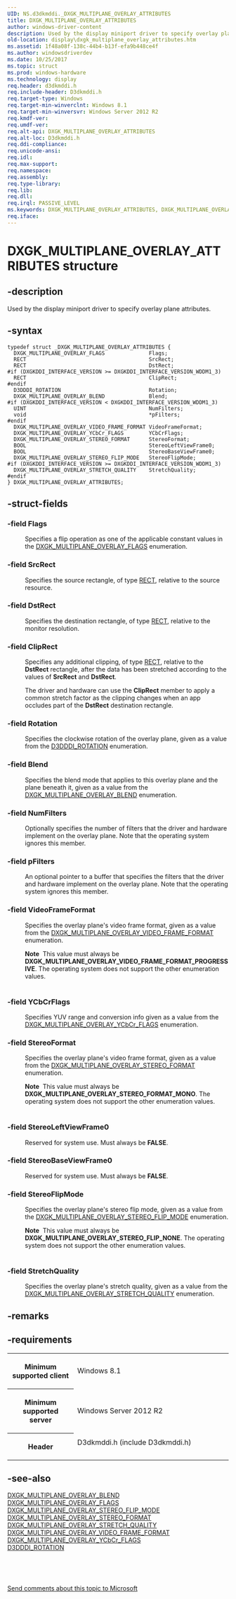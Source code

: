 ```yaml
---
UID: NS.d3dkmddi._DXGK_MULTIPLANE_OVERLAY_ATTRIBUTES
title: DXGK_MULTIPLANE_OVERLAY_ATTRIBUTES
author: windows-driver-content
description: Used by the display miniport driver to specify overlay plane attributes.
old-location: display\dxgk_multiplane_overlay_attributes.htm
ms.assetid: 1f48a08f-138c-44b4-b13f-efa9b448ce4f
ms.author: windowsdriverdev
ms.date: 10/25/2017
ms.topic: struct
ms.prod: windows-hardware
ms.technology: display
req.header: d3dkmddi.h
req.include-header: D3dkmddi.h
req.target-type: Windows
req.target-min-winverclnt: Windows 8.1
req.target-min-winversvr: Windows Server 2012 R2
req.kmdf-ver: 
req.umdf-ver: 
req.alt-api: DXGK_MULTIPLANE_OVERLAY_ATTRIBUTES
req.alt-loc: D3dkmddi.h
req.ddi-compliance: 
req.unicode-ansi: 
req.idl: 
req.max-support: 
req.namespace: 
req.assembly: 
req.type-library: 
req.lib: 
req.dll: 
req.irql: PASSIVE_LEVEL
ms.keywords: DXGK_MULTIPLANE_OVERLAY_ATTRIBUTES, DXGK_MULTIPLANE_OVERLAY_ATTRIBUTES
req.iface: 
---
```


# DXGK_MULTIPLANE_OVERLAY_ATTRIBUTES structure



## -description
<p>Used by the display miniport driver to specify overlay plane attributes.</p>


## -syntax

````
typedef struct _DXGK_MULTIPLANE_OVERLAY_ATTRIBUTES {
  DXGK_MULTIPLANE_OVERLAY_FLAGS              Flags;
  RECT                                       SrcRect;
  RECT                                       DstRect;
#if (DXGKDDI_INTERFACE_VERSION >= DXGKDDI_INTERFACE_VERSION_WDDM1_3)
  RECT                                       ClipRect;
#endif 
  D3DDDI_ROTATION                            Rotation;
  DXGK_MULTIPLANE_OVERLAY_BLEND              Blend;
#if (DXGKDDI_INTERFACE_VERSION < DXGKDDI_INTERFACE_VERSION_WDDM1_3)
  UINT                                       NumFilters;
  void                                       *pFilters;
#endif 
  DXGK_MULTIPLANE_OVERLAY_VIDEO_FRAME_FORMAT VideoFrameFormat;
  DXGK_MULTIPLANE_OVERLAY_YCbCr_FLAGS        YCbCrFlags;
  DXGK_MULTIPLANE_OVERLAY_STEREO_FORMAT      StereoFormat;
  BOOL                                       StereoLeftViewFrame0;
  BOOL                                       StereoBaseViewFrame0;
  DXGK_MULTIPLANE_OVERLAY_STEREO_FLIP_MODE   StereoFlipMode;
#if (DXGKDDI_INTERFACE_VERSION >= DXGKDDI_INTERFACE_VERSION_WDDM1_3)
  DXGK_MULTIPLANE_OVERLAY_STRETCH_QUALITY    StretchQuality;
#endif 
} DXGK_MULTIPLANE_OVERLAY_ATTRIBUTES;
````


## -struct-fields
<dl>

### -field <b>Flags</b>

<dd>
<p>Specifies a flip operation as one of the applicable constant values in the <a href="https://msdn.microsoft.com/library/windows/hardware/hh780304">DXGK_MULTIPLANE_OVERLAY_FLAGS</a> enumeration.</p>
</dd>

### -field <b>SrcRect</b>

<dd>
<p>Specifies the source rectangle, of type <a href="https://msdn.microsoft.com/library/windows/hardware/ff569234">RECT</a>, relative to the source resource.</p>
</dd>

### -field <b>DstRect</b>

<dd>
<p>Specifies the destination rectangle, of type <a href="https://msdn.microsoft.com/library/windows/hardware/ff569234">RECT</a>, relative to the monitor resolution.</p>
</dd>

### -field <b>ClipRect</b>

<dd>
<p>Specifies any additional clipping, of type <a href="https://msdn.microsoft.com/library/windows/hardware/ff569234">RECT</a>, relative to the <b>DstRect</b> rectangle, after the data has been stretched according to the values of <b>SrcRect</b> and <b>DstRect</b>.</p>
<p>The driver and hardware can use the <b>ClipRect</b> member to apply a common stretch factor as the clipping changes when an app occludes part of the <b>DstRect</b> destination rectangle.</p>
</dd>

### -field <b>Rotation</b>

<dd>
<p>Specifies the clockwise rotation of the overlay plane, given as a value from the <a href="https://msdn.microsoft.com/library/windows/hardware/ff544646">D3DDDI_ROTATION</a> enumeration.</p>
</dd>

### -field <b>Blend</b>

<dd>
<p>Specifies the blend mode that applies to this overlay plane and the plane beneath it, given as a value from the <a href="https://msdn.microsoft.com/library/windows/hardware/hh780302">DXGK_MULTIPLANE_OVERLAY_BLEND</a> enumeration.</p>
</dd>

### -field <b>NumFilters</b>

<dd>
<p>Optionally specifies the number of filters that the driver and hardware implement on the overlay plane. Note that the operating system ignores this member.</p>
</dd>

### -field <b>pFilters</b>

<dd>
<p>An optional pointer to a buffer that specifies the filters that the driver and hardware implement on the overlay plane. Note that the operating system ignores this member.</p>
</dd>

### -field <b>VideoFrameFormat</b>

<dd>
<p>Specifies the overlay plane's video frame format, given as a value from the <a href="https://msdn.microsoft.com/library/windows/hardware/hh780308">DXGK_MULTIPLANE_OVERLAY_VIDEO_FRAME_FORMAT</a> enumeration.</p>
<div class="alert"><b>Note</b>  This value must always be <b>DXGK_MULTIPLANE_OVERLAY_VIDEO_FRAME_FORMAT_PROGRESSIVE</b>. The operating system does not support the other enumeration values.</div>
<div> </div>
</dd>

### -field <b>YCbCrFlags</b>

<dd>
<p>Specifies YUV range and conversion info given as a value from the <a href="https://msdn.microsoft.com/library/windows/hardware/hh780310">DXGK_MULTIPLANE_OVERLAY_YCbCr_FLAGS</a> enumeration.</p>
</dd>

### -field <b>StereoFormat</b>

<dd>
<p>Specifies the overlay plane's video frame format, given as a value from the <a href="https://msdn.microsoft.com/library/windows/hardware/hh780307">DXGK_MULTIPLANE_OVERLAY_STEREO_FORMAT</a> enumeration.</p>
<div class="alert"><b>Note</b>  This value must always be <b>DXGK_MULTIPLANE_OVERLAY_STEREO_FORMAT_MONO</b>. The operating system does not support the other enumeration values.</div>
<div> </div>
</dd>

### -field <b>StereoLeftViewFrame0</b>

<dd>
<p>Reserved for system use. Must always be <b>FALSE</b>.</p>
</dd>

### -field <b>StereoBaseViewFrame0</b>

<dd>
<p>Reserved for system use. Must always be <b>FALSE</b>.</p>
</dd>

### -field <b>StereoFlipMode</b>

<dd>
<p>Specifies the overlay plane's stereo flip mode, given as a value from the <a href="https://msdn.microsoft.com/library/windows/hardware/hh780306">DXGK_MULTIPLANE_OVERLAY_STEREO_FLIP_MODE</a> enumeration.</p>
<div class="alert"><b>Note</b>  This value must always be <b>DXGK_MULTIPLANE_OVERLAY_STEREO_FLIP_NONE</b>. The operating system does not support the other enumeration values.</div>
<div> </div>
</dd>

### -field <b>StretchQuality</b>

<dd>
<p>Specifies the overlay plane's stretch quality, given as a value from the <a href="https://msdn.microsoft.com/library/windows/hardware/dn305134">DXGK_MULTIPLANE_OVERLAY_STRETCH_QUALITY</a> enumeration.</p>
</dd>
</dl>

## -remarks


## -requirements
<table>
<tr>
<th width="30%">
<p>Minimum supported client</p>
</th>
<td width="70%">
<p>Windows 8.1</p>
</td>
</tr>
<tr>
<th width="30%">
<p>Minimum supported server</p>
</th>
<td width="70%">
<p>Windows Server 2012 R2</p>
</td>
</tr>
<tr>
<th width="30%">
<p>Header</p>
</th>
<td width="70%">
<dl>
<dt>D3dkmddi.h (include D3dkmddi.h)</dt>
</dl>
</td>
</tr>
</table>

## -see-also
<dl>
<dt>
<a href="https://msdn.microsoft.com/library/windows/hardware/hh780302">DXGK_MULTIPLANE_OVERLAY_BLEND</a>
</dt>
<dt>
<a href="https://msdn.microsoft.com/library/windows/hardware/hh780304">DXGK_MULTIPLANE_OVERLAY_FLAGS</a>
</dt>
<dt>
<a href="https://msdn.microsoft.com/library/windows/hardware/hh780306">DXGK_MULTIPLANE_OVERLAY_STEREO_FLIP_MODE</a>
</dt>
<dt>
<a href="https://msdn.microsoft.com/library/windows/hardware/hh780307">DXGK_MULTIPLANE_OVERLAY_STEREO_FORMAT</a>
</dt>
<dt>
<a href="https://msdn.microsoft.com/library/windows/hardware/dn305134">DXGK_MULTIPLANE_OVERLAY_STRETCH_QUALITY</a>
</dt>
<dt>
<a href="https://msdn.microsoft.com/library/windows/hardware/hh780308">DXGK_MULTIPLANE_OVERLAY_VIDEO_FRAME_FORMAT</a>
</dt>
<dt>
<a href="https://msdn.microsoft.com/library/windows/hardware/hh780310">DXGK_MULTIPLANE_OVERLAY_YCbCr_FLAGS</a>
</dt>
<dt>
<a href="https://msdn.microsoft.com/library/windows/hardware/ff544646">D3DDDI_ROTATION</a>
</dt>
</dl>
<p> </p>
<p> </p>
<p><a href="mailto:wsddocfb@microsoft.com?subject=Documentation%20feedback [display\display]:%20DXGK_MULTIPLANE_OVERLAY_ATTRIBUTES structure%20 RELEASE:%20(10/25/2017)&amp;body=%0A%0APRIVACY STATEMENT%0A%0AWe use your feedback to improve the documentation. We don't use your email address for any other purpose, and we'll remove your email address from our system after the issue that you're reporting is fixed. While we're working to fix this issue, we might send you an email message to ask for more info. Later, we might also send you an email message to let you know that we've addressed your feedback.%0A%0AFor more info about Microsoft's privacy policy, see http://privacy.microsoft.com/en-us/default.aspx." title="Send comments about this topic to Microsoft">Send comments about this topic to Microsoft</a></p>
